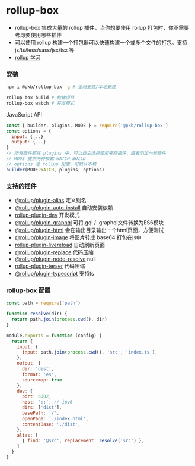# rollup-box

- rollup-box 集成大量的 rollup 插件，当你想要使用 rollup 打包时，你不需要考虑要使用哪些插件
- 可以使用 rollup 构建一个打包器可以快速构建一个或多个文件的打包。支持 js/ts/less/sass/jsx/tsx 等
- [rollup 学习](../../learn/rollup)
### 安装

```sh
npm i @pkb/rollup-box -g # 全局安装/本地安装

rollup-box build # 构建项目
rollup-box watch # 开发模式
```

JavaScript API

```js
const { builder, plugins, MODE } = require('@pkb/rollup-box')
const options = {
  input: {...}
  output: {...}
}
// 所有插件都在 plugins 中，可以自主选择使用哪些插件，或者添加一些插件
// MODE 提供两种模式 WATCH BUILD
// options 是 rollup 配置，可默认不填
builder(MODE.WATCH, plugins, options)
```

### 支持的插件

- [@rollup/plugin-alias](./config/alias.js) 定义别名
- [@rollup/plugin-auto-install](./config/auto-install.js) 自动安装依赖
- [rollup-plugin-dev](./config/dev.js) 开发模式
- [@rollup/plugin-graphql](./config/graphql.js) 可将.gql / .graphql文件转换为ES6模块
- [@rollup/plugin-html](./config/html.js) 会在输出目录输出一个html页面，方便测试
- [@rollup/plugin-image](./config/image.js) 将图片转成 base64 打包在js中
- [rollup-plugin-livereload](./config/livereload.js) 自动刷新页面
- [@rollup/plugin-replace](./config/replace.js) 代码压缩
- [@rollup/plugin-node-resolve](./config/resolve.js) null
- [rollup-plugin-terser](./config/terser.js) 代码压缩
- [@rollup/plugin-typescript](./config/typescript.js) 支持ts


### rollup-box 配置

```js
const path = require('path')

function resolve(dir) {
  return path.join(process.cwd(), dir)
}

module.exports = function (config) {
  return {
    input: {
      input: path.join(process.cwd(), 'src', 'index.ts'),
    },
    output: {
      dir: 'dist',
      format: 'es',
      sourcemap: true
    },
    dev: {
      port: 6002,
      host: '::', // ipv6
      dirs: ['dist'],
      basePath: '/',
      openPage: './index.html',
      contentBase: './dist',
    },
    alias: [
      { find: '@src', replacement: resolve('src') },
    ]
  }
}
```
